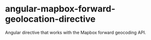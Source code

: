 # angular-mapbox-forward-geolocation-directive
Angular directive that works with the Mapbox forward geocoding API.
